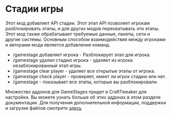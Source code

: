# Стадии игры

Этот мод добавляет API стадии. Этот этап API позволяет игрокам разблокировать этапы, и для других модов перехватывать эти этапы. Этот мод также обрабатывает требуемые данные, пакеты, сети и другие системы. Основным способом взаимодействия между игроками и авторами мода является добавление команд.

- /gamestage добавляет игрока - Разблокирует этап для игрока.
- /gamestage удалил стадию игрока - удаляет из игрока незаблокированный этап игры.
- /gamestage clear player - удаляет все открытые этапы от игрока.
- /gamestage check player - проверяет, имеет ли игрок стадию или нет. 
- /gamestage - показывает все этапы, которые вы разблокировали. 

Множество аддонов для GameStages придет в CraftTweaker для настройки. Вы можете узнать больше об этих аддонах в этом разделе документации. Для получения дополнительной информации, поддержки и загрузки файлов смотрите [здесь](https://minecraft.curseforge.com/projects/game-stages)